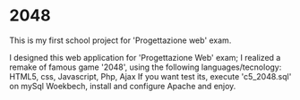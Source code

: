 # 2048
This is my first school project for 'Progettazione web' exam.

I designed this web application for 'Progettazione Web' exam; I realized a remake of famous game '2048', using the following languages/tecnology: HTML5, css, Javascript, Php, Ajax
If you want test its, execute 'c5_2048.sql' on mySql Woekbech, install and configure Apache and enjoy. 
